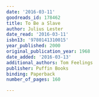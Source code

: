 ```yaml
---
date: '2016-03-11'
goodreads_id: 178462
title: To Be a Slave
author: Julius Lester
date_read: '2016-03-11'
isbn13: '9780141310015'
year_published: 2000
original_publication_year: 1968
date_added: '2016-03-13'
additional_authors: Tom Feelings
publisher: Puffin Books
binding: Paperback
number_of_pages: 160

---
```

